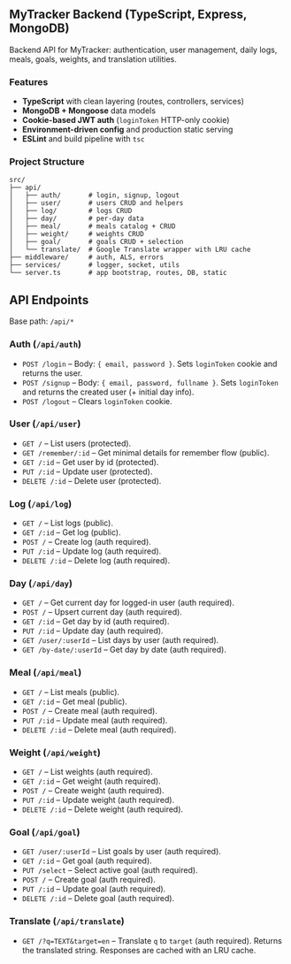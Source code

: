 ## MyTracker Backend (TypeScript, Express, MongoDB)

Backend API for MyTracker: authentication, user management, daily logs, meals, goals, weights, and translation utilities.

### Features

- **TypeScript** with clean layering (routes, controllers, services)
- **MongoDB + Mongoose** data models
- **Cookie-based JWT auth** (`loginToken` HTTP-only cookie)
- **Environment-driven config** and production static serving
- **ESLint** and build pipeline with `tsc`

### Project Structure

```
src/
├── api/
│   ├── auth/       # login, signup, logout
│   ├── user/       # users CRUD and helpers
│   ├── log/        # logs CRUD
│   ├── day/        # per-day data
│   ├── meal/       # meals catalog + CRUD
│   ├── weight/     # weights CRUD
│   ├── goal/       # goals CRUD + selection
│   └── translate/  # Google Translate wrapper with LRU cache
├── middleware/     # auth, ALS, errors
├── services/       # logger, socket, utils
└── server.ts       # app bootstrap, routes, DB, static
```

## API Endpoints

Base path: `/api/*`

### Auth (`/api/auth`)

- `POST /login` – Body: `{ email, password }`. Sets `loginToken` cookie and returns the user.
- `POST /signup` – Body: `{ email, password, fullname }`. Sets `loginToken` and returns the created user (+ initial day info).
- `POST /logout` – Clears `loginToken` cookie.

### User (`/api/user`)

- `GET /` – List users (protected).
- `GET /remember/:id` – Get minimal details for remember flow (public).
- `GET /:id` – Get user by id (protected).
- `PUT /:id` – Update user (protected).
- `DELETE /:id` – Delete user (protected).

### Log (`/api/log`)

- `GET /` – List logs (public).
- `GET /:id` – Get log (public).
- `POST /` – Create log (auth required).
- `PUT /:id` – Update log (auth required).
- `DELETE /:id` – Delete log (auth required).

### Day (`/api/day`)

- `GET /` – Get current day for logged-in user (auth required).
- `POST /` – Upsert current day (auth required).
- `GET /:id` – Get day by id (auth required).
- `PUT /:id` – Update day (auth required).
- `GET /user/:userId` – List days by user (auth required).
- `GET /by-date/:userId` – Get day by date (auth required).

### Meal (`/api/meal`)

- `GET /` – List meals (public).
- `GET /:id` – Get meal (public).
- `POST /` – Create meal (auth required).
- `PUT /:id` – Update meal (auth required).
- `DELETE /:id` – Delete meal (auth required).

### Weight (`/api/weight`)

- `GET /` – List weights (auth required).
- `GET /:id` – Get weight (auth required).
- `POST /` – Create weight (auth required).
- `PUT /:id` – Update weight (auth required).
- `DELETE /:id` – Delete weight (auth required).

### Goal (`/api/goal`)

- `GET /user/:userId` – List goals by user (auth required).
- `GET /:id` – Get goal (auth required).
- `PUT /select` – Select active goal (auth required).
- `POST /` – Create goal (auth required).
- `PUT /:id` – Update goal (auth required).
- `DELETE /:id` – Delete goal (auth required).

### Translate (`/api/translate`)

- `GET /?q=TEXT&target=en` – Translate `q` to `target` (auth required). Returns the translated string. Responses are cached with an LRU cache.
